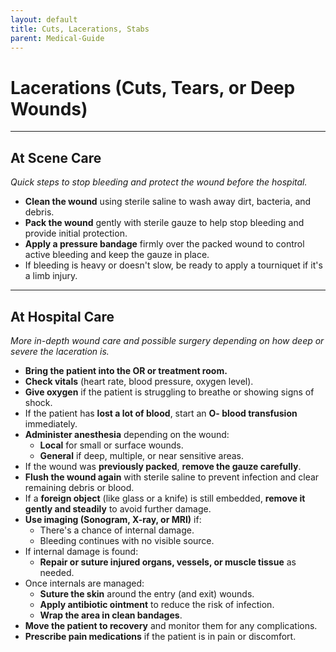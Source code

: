 ```yaml
---
layout: default
title: Cuts, Lacerations, Stabs
parent: Medical-Guide
---
```


# Lacerations (Cuts, Tears, or Deep Wounds)

---

## At Scene Care
*Quick steps to stop bleeding and protect the wound before the hospital.*

- **Clean the wound** using sterile saline to wash away dirt, bacteria, and debris.
- **Pack the wound** gently with sterile gauze to help stop bleeding and provide initial protection.
- **Apply a pressure bandage** firmly over the packed wound to control active bleeding and keep the gauze in place.
- If bleeding is heavy or doesn't slow, be ready to apply a tourniquet if it's a limb injury.

---

## At Hospital Care
*More in-depth wound care and possible surgery depending on how deep or severe the laceration is.*

- **Bring the patient into the OR or treatment room.**
- **Check vitals** (heart rate, blood pressure, oxygen level).
- **Give oxygen** if the patient is struggling to breathe or showing signs of shock.
- If the patient has **lost a lot of blood**, start an **O- blood transfusion** immediately.
- **Administer anesthesia** depending on the wound:
  - **Local** for small or surface wounds.
  - **General** if deep, multiple, or near sensitive areas.
- If the wound was **previously packed**, **remove the gauze carefully**.
- **Flush the wound again** with sterile saline to prevent infection and clear remaining debris or blood.
- If a **foreign object** (like glass or a knife) is still embedded, **remove it gently and steadily** to avoid further damage.
- **Use imaging (Sonogram, X-ray, or MRI)** if:
  - There's a chance of internal damage.
  - Bleeding continues with no visible source.
- If internal damage is found:
  - **Repair or suture injured organs, vessels, or muscle tissue** as needed.
- Once internals are managed:
  - **Suture the skin** around the entry (and exit) wounds.
  - **Apply antibiotic ointment** to reduce the risk of infection.
  - **Wrap the area in clean bandages**.
- **Move the patient to recovery** and monitor them for any complications.
- **Prescribe pain medications** if the patient is in pain or discomfort.